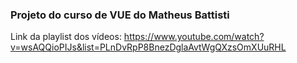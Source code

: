 ### Projeto do curso de VUE do Matheus Battisti
Link da playlist dos vídeos: https://www.youtube.com/watch?v=wsAQQioPIJs&list=PLnDvRpP8BnezDglaAvtWgQXzsOmXUuRHL
